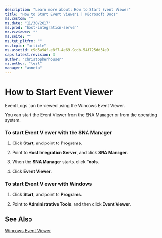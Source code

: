 ```yaml
---
description: "Learn more about: How to Start Event Viewer"
title: "How to Start Event Viewer1 | Microsoft Docs"
ms.custom: ""
ms.date: "11/30/2017"
ms.prod: "host-integration-server"
ms.reviewer: ""
ms.suite: ""
ms.tgt_pltfrm: ""
ms.topic: "article"
ms.assetid: c9d5a94f-e8f7-4e69-9cdb-54d725dd34e9
caps.latest.revision: 3
author: "christopherhouser"
ms.author: "test"
manager: "anneta"
---
```

# How to Start Event Viewer
Event Logs can be viewed using the Windows Event Viewer.  
  
 You can start the Event Viewer from the SNA Manager or from the operating system.  
  
### To start Event Viewer with the SNA Manager  
  
1.  Click **Start**, and point to **Programs**.  
  
2.  Point to **Host Integration Server**, and click **SNA Manager**.  
  
3.  When the **SNA Manager** starts, click **Tools**.  
  
4.  Click **Event Viewer**.  
  
### To start Event Viewer with Windows  
  
1.  Click **Start**, and point to **Programs**.  
  
2.  Point to **Administrative Tools**, and then click **Event Viewer**.  
  
## See Also  
 [Windows Event Viewer](../core/windows-event-viewer1.md)

